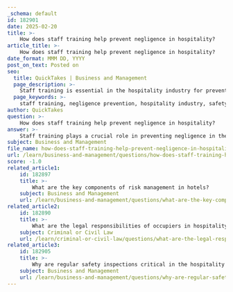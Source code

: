 ```yaml
---
_schema: default
id: 182901
date: 2025-02-20
title: >-
    How does staff training help prevent negligence in hospitality?
article_title: >-
    How does staff training help prevent negligence in hospitality?
date_format: MMM DD, YYYY
post_on_text: Posted on
seo:
  title: QuickTakes | Business and Management
  page_description: >-
    Staff training is essential in the hospitality industry for preventing negligence by equipping employees with the necessary skills and knowledge to maintain safety, identify risks, communicate effectively, and prepare for emergencies.
  page_keywords: >-
    staff training, negligence prevention, hospitality industry, safety protocols, risk identification, emergency preparedness, communication, legal awareness, safety culture, accident reduction
author: QuickTakes
question: >-
    How does staff training help prevent negligence in hospitality?
answer: >-
    Staff training plays a crucial role in preventing negligence in the hospitality industry by equipping employees with the knowledge and skills necessary to maintain a safe environment for both guests and staff. Here are several key ways in which staff training contributes to this goal:\n\n1. **Understanding Safety Protocols**: Training ensures that all staff members are familiar with safety protocols and procedures. This includes knowledge of emergency evacuation plans, fire safety measures, and how to handle hazardous situations. For example, regular training on how to respond to intoxicated guests can help prevent accidents and ensure a safe environment.\n\n2. **Risk Identification**: Staff training helps employees recognize potential hazards within the hospitality setting. By being trained to identify risks—such as wet floors, poorly lit areas, or unsafe equipment—staff can take proactive measures to mitigate these risks before they lead to accidents.\n\n3. **Effective Communication**: Training programs often emphasize the importance of communication among staff and with guests. Employees learn how to effectively communicate safety information, such as warning guests about potential hazards or informing them of safety protocols. This can significantly reduce the likelihood of negligence claims.\n\n4. **Emergency Preparedness**: Regular training sessions prepare staff to respond effectively in emergencies. This includes conducting drills for fire evacuations or other emergency scenarios, ensuring that employees know their roles and responsibilities during such events. Preparedness can minimize chaos and confusion, ultimately protecting guests and staff.\n\n5. **Routine Safety Audits**: Training can also include instruction on how to conduct routine safety audits and inspections. Staff trained in identifying safety issues can help maintain a safe environment by regularly checking for compliance with safety standards and addressing any concerns promptly.\n\n6. **Legal Awareness**: Training programs can educate staff about the legal implications of negligence and the duty of care owed to guests. Understanding these legal responsibilities can motivate employees to adhere to safety protocols and take their roles seriously, reducing the risk of negligence.\n\n7. **Building a Safety Culture**: Comprehensive training fosters a culture of safety within the organization. When staff members are consistently trained and reminded of the importance of safety, they are more likely to prioritize it in their daily operations, leading to a safer environment for everyone.\n\nIn summary, staff training is essential in the hospitality industry as it not only enhances the skills and knowledge of employees but also plays a vital role in risk management and the prevention of negligence. By investing in training, hospitality businesses can significantly reduce the likelihood of accidents and the associated legal consequences, ultimately protecting their reputation and ensuring guest safety.
subject: Business and Management
file_name: how-does-staff-training-help-prevent-negligence-in-hospitality.md
url: /learn/business-and-management/questions/how-does-staff-training-help-prevent-negligence-in-hospitality
score: -1.0
related_article1:
    id: 182897
    title: >-
        What are the key components of risk management in hotels?
    subject: Business and Management
    url: /learn/business-and-management/questions/what-are-the-key-components-of-risk-management-in-hotels
related_article2:
    id: 182890
    title: >-
        What are the legal responsibilities of occupiers in hospitality settings?
    subject: Criminal or Civil Law
    url: /learn/criminal-or-civil-law/questions/what-are-the-legal-responsibilities-of-occupiers-in-hospitality-settings
related_article3:
    id: 182905
    title: >-
        Why are regular safety inspections critical in the hospitality industry?
    subject: Business and Management
    url: /learn/business-and-management/questions/why-are-regular-safety-inspections-critical-in-the-hospitality-industry
---
```


&nbsp;